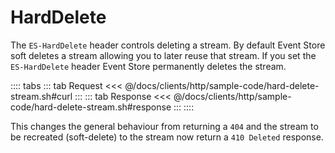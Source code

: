# HardDelete

The `ES-HardDelete` header controls deleting a stream. By default Event Store soft deletes a stream allowing you to later reuse that stream. If you set the `ES-HardDelete` header Event Store permanently deletes the stream.

:::: tabs
::: tab Request
<<< @/docs/clients/http/sample-code/hard-delete-stream.sh#curl
:::
::: tab Response
<<< @/docs/clients/http/sample-code/hard-delete-stream.sh#response
:::
::::

This changes the general behaviour from returning a `404` and the stream to be recreated (soft-delete) to the stream now return a `410 Deleted` response.
